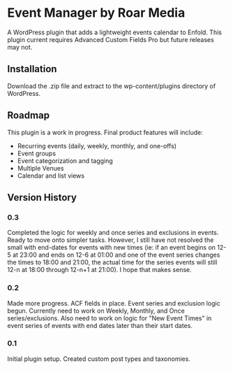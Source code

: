 # Event Manager by Roar Media
A WordPress plugin that adds a lightweight events calendar to Enfold. This plugin current requires Advanced Custom Fields Pro but future releases may not.

## Installation
Download the .zip file and extract to the wp-content/plugins directory of WordPress.

## Roadmap
This plugin is a work in progress. Final product features will include:
* Recurring events (daily, weekly, monthly, and one-offs)
* Event groups
* Event categorization and tagging
* Multiple Venues
* Calendar and list views

## Version History
### 0.3
Completed the logic for weekly and once series and exclusions in events. Ready to move onto simpler tasks. However, I still have not resolved the small with end-dates for events with new times (ie: if an event begins on 12-5 at 23:00 and ends on 12-6 at 01:00 and one of the event series changes the times to 18:00 and 21:00, the actual time for the series events will still 12-n at 18:00 through 12-n+1 at 21:00). I hope that makes sense.
### 0.2
Made more progress. ACF fields in place. Event series and exclusion logic begun. Currently need to work on Weekly, Monthly, and Once series/exclusions. Also need to work on logic for "New Event Times" in event series of events with end dates later than their start dates.
### 0.1
Initial plugin setup. Created custom post types and taxonomies.